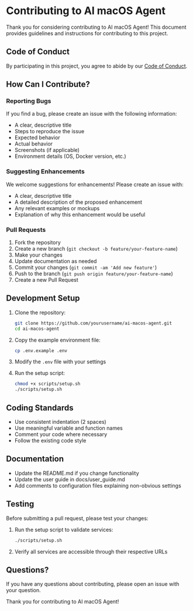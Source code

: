 # Contributing to AI macOS Agent

Thank you for considering contributing to AI macOS Agent! This document provides guidelines and instructions for contributing to this project.

## Code of Conduct

By participating in this project, you agree to abide by our [Code of Conduct](CODE_OF_CONDUCT.md).

## How Can I Contribute?

### Reporting Bugs

If you find a bug, please create an issue with the following information:

- A clear, descriptive title
- Steps to reproduce the issue
- Expected behavior
- Actual behavior
- Screenshots (if applicable)
- Environment details (OS, Docker version, etc.)

### Suggesting Enhancements

We welcome suggestions for enhancements! Please create an issue with:

- A clear, descriptive title
- A detailed description of the proposed enhancement
- Any relevant examples or mockups
- Explanation of why this enhancement would be useful

### Pull Requests

1. Fork the repository
2. Create a new branch (`git checkout -b feature/your-feature-name`)
3. Make your changes
4. Update documentation as needed
5. Commit your changes (`git commit -am 'Add new feature'`)
6. Push to the branch (`git push origin feature/your-feature-name`)
7. Create a new Pull Request

## Development Setup

1. Clone the repository:
   ```bash
   git clone https://github.com/yourusername/ai-macos-agent.git
   cd ai-macos-agent
   ```

2. Copy the example environment file:
   ```bash
   cp .env.example .env
   ```

3. Modify the `.env` file with your settings

4. Run the setup script:
   ```bash
   chmod +x scripts/setup.sh
   ./scripts/setup.sh
   ```

## Coding Standards

- Use consistent indentation (2 spaces)
- Use meaningful variable and function names
- Comment your code where necessary
- Follow the existing code style

## Documentation

- Update the README.md if you change functionality
- Update the user guide in docs/user_guide.md
- Add comments to configuration files explaining non-obvious settings

## Testing

Before submitting a pull request, please test your changes:

1. Run the setup script to validate services:
    ```bash
    ./scripts/setup.sh
    ```

2. Verify all services are accessible through their respective URLs

## Questions?

If you have any questions about contributing, please open an issue with your question.

Thank you for contributing to AI macOS Agent!
